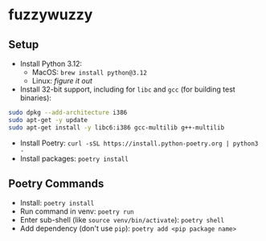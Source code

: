 # fuzzywuzzy

## Setup
- Install Python 3.12:
    - MacOS: `brew install python@3.12`
    - Linux: *figure it out*
- Install 32-bit support, including for `libc` and `gcc` (for building test binaries):
```bash
sudo dpkg --add-architecture i386
sudo apt-get -y update
sudo apt-get install -y libc6:i386 gcc-multilib g++-multilib
```
- Install Poetry: `curl -sSL https://install.python-poetry.org | python3 -`
- Install packages: `poetry install`

## Poetry Commands
- Install: `poetry install`
- Run command in venv: `poetry run`
- Enter sub-shell (like `source venv/bin/activate`): `poetry shell`
- Add dependency (don't use `pip`): `poetry add <pip package name>`